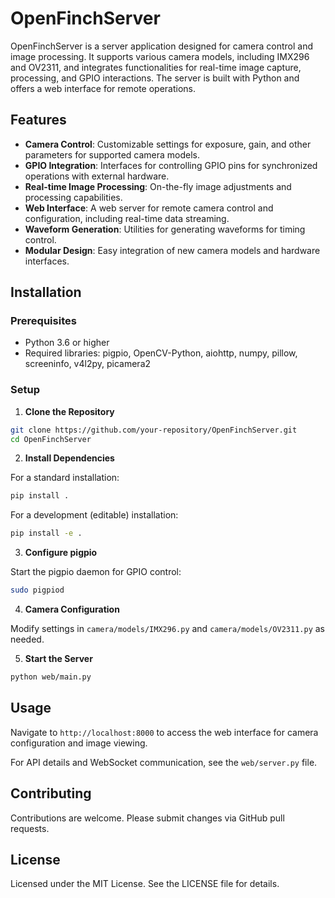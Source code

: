 # OpenFinchServer

OpenFinchServer is a server application designed for camera control and image processing. It supports various camera models, including IMX296 and OV2311, and integrates functionalities for real-time image capture, processing, and GPIO interactions. The server is built with Python and offers a web interface for remote operations.

## Features

- **Camera Control**: Customizable settings for exposure, gain, and other parameters for supported camera models.
- **GPIO Integration**: Interfaces for controlling GPIO pins for synchronized operations with external hardware.
- **Real-time Image Processing**: On-the-fly image adjustments and processing capabilities.
- **Web Interface**: A web server for remote camera control and configuration, including real-time data streaming.
- **Waveform Generation**: Utilities for generating waveforms for timing control.
- **Modular Design**: Easy integration of new camera models and hardware interfaces.

## Installation

### Prerequisites

- Python 3.6 or higher
- Required libraries: pigpio, OpenCV-Python, aiohttp, numpy, pillow, screeninfo, v4l2py, picamera2

### Setup

1. **Clone the Repository**

```bash
git clone https://github.com/your-repository/OpenFinchServer.git
cd OpenFinchServer
```

2. **Install Dependencies**

For a standard installation:

```bash
pip install .
```

For a development (editable) installation:

```bash
pip install -e .
```

3. **Configure pigpio**

Start the pigpio daemon for GPIO control:

```bash
sudo pigpiod
```

4. **Camera Configuration**

Modify settings in `camera/models/IMX296.py` and `camera/models/OV2311.py` as needed.

5. **Start the Server**

```bash
python web/main.py
```

## Usage

Navigate to `http://localhost:8000` to access the web interface for camera configuration and image viewing.

For API details and WebSocket communication, see the `web/server.py` file.

## Contributing

Contributions are welcome. Please submit changes via GitHub pull requests.

## License

Licensed under the MIT License. See the LICENSE file for details.
